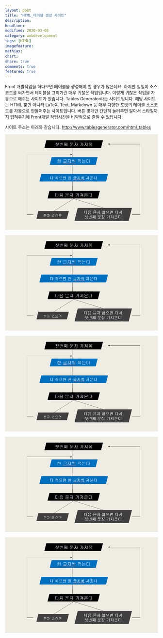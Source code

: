 ```yaml
---
layout: post
title: "HTML_테이블 생성 사이트"
description:
headline:
modified: 2020-03-08
category: webdevelopment
tags: [HTML]
imagefeature:
mathjax:
chart:
share: true
comments: true
featured: true
---
```




Front 개발작업을 하다보면 테이블을 생성해야 할 경우가 많은데요. 하지만 일일이 소스코드를 써가면서 테이블을 그리기란 매우 귀찮은 작업입니다. 이렇게 귀찮은 작업을 자동으로 해주는 사이트가 있습니다. Tables Generator라는 사이트입니다. 해당 사이트는 HTML 뿐만 아니라 LaTeX, Text, Markdown 등 매우 다양한 포맷의 테이블 소스코드를 자동으로 만들어주는 사이트입니다. 버튼 몇개만 간단히 눌러주면 알아서 스타일까지 입혀주기에 Front개발 작업시간을 비약적으로 줄일 수 있답니다.

사이트 주소는 아래와 같습니다.
<http://www.tablesgenerator.com/html_tables>


![image](https://github.com/lsh58/lsh58.github.io/blob/master/images/ex05_typing.PNG?raw=true)

![image](https://github.com/lsh58/lsh58.github.io/blob/master/images/ex05_typing.PNG?raw=true)

![image](https://github.com/lsh58/lsh58.github.io/blob/master/images/ex05_typing.PNG?raw=true)

![image](https://github.com/lsh58/lsh58.github.io/blob/master/images/ex05_typing.PNG?raw=true)

![image](https://github.com/lsh58/lsh58.github.io/blob/master/images/ex05_typing.PNG?raw=true)